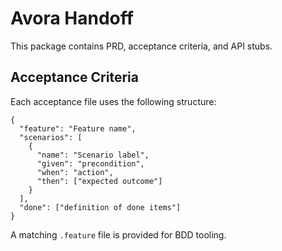 # Avora Handoff

This package contains PRD, acceptance criteria, and API stubs.

## Acceptance Criteria

Each acceptance file uses the following structure:

```
{
  "feature": "Feature name",
  "scenarios": [
    {
      "name": "Scenario label",
      "given": "precondition",
      "when": "action",
      "then": ["expected outcome"]
    }
  ],
  "done": ["definition of done items"]
}
```

A matching `.feature` file is provided for BDD tooling.


